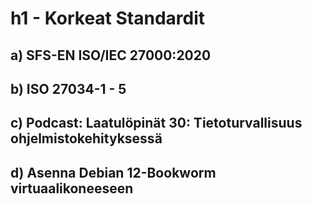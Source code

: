 # h1 - Korkeat Standardit

## a) SFS-EN ISO/IEC 27000:2020


## b) ISO 27034-1 - 5


## c) Podcast: Laatulöpinät 30: Tietoturvallisuus ohjelmistokehityksessä


## d) Asenna Debian 12-Bookworm virtuaalikoneeseen
